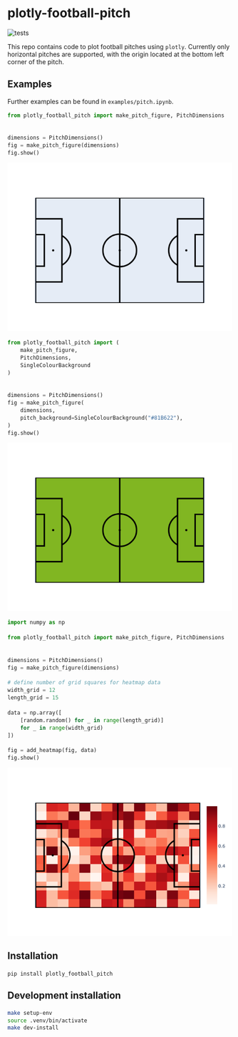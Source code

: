 # plotly-football-pitch

![tests](https://github.com/minimav/plotly_football_pitch/actions/workflows/test.yml/badge.svg)

This repo contains code to plot football pitches using `plotly`. Currently only horizontal pitches are supported, with the origin located at the bottom left
corner of the pitch.

## Examples

Further examples can be found in `examples/pitch.ipynb`.

```python
from plotly_football_pitch import make_pitch_figure, PitchDimensions


dimensions = PitchDimensions()
fig = make_pitch_figure(dimensions)
fig.show()
```

![basic pitch](images/basic_pitch.png)

```python
from plotly_football_pitch import (
    make_pitch_figure,
    PitchDimensions,
    SingleColourBackground
)


dimensions = PitchDimensions()
fig = make_pitch_figure(
    dimensions,
    pitch_background=SingleColourBackground("#81B622"),
)
fig.show()
```

![green pitch](images/green_pitch.png)

```python
import numpy as np

from plotly_football_pitch import make_pitch_figure, PitchDimensions


dimensions = PitchDimensions()
fig = make_pitch_figure(dimensions)

# define number of grid squares for heatmap data
width_grid = 12
length_grid = 15

data = np.array([
    [random.random() for _ in range(length_grid)]
    for _ in range(width_grid)
])

fig = add_heatmap(fig, data)
fig.show()
```

![basic pitch with heatmp](images/basic_pitch_with_heatmap.png)

## Installation

`pip install plotly_football_pitch`

## Development installation

```bash
make setup-env
source .venv/bin/activate
make dev-install
```
